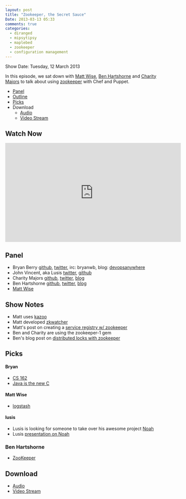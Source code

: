```yaml
---
layout: post
title: "Zookeeper, the Secret Sauce"
Date: 2013-03-13 05:33
comments: true
categories: 
  - diranged
  - mipsytipsy
  - maplebed
  - zookeeper
  - configuration management
---
```


Show Date:  Tuesday, 12 March 2013

In this episode, we sat down with
[Matt Wise](https://github.com/diranged),
[Ben Hartshorne](http://github.com/maplebed)  and
[Charity Majors](http://github.com/charity) to talk about using
[zookeeper](http://zookeeper.apache.org) with Chef and Puppet.

* [Panel](http://foodfightshow.org/2013/03/zookeeper-1.html#panel)
* [Outline](http://foodfightshow.org/2013/03/zookeeper-1.html#outline)
* [Picks](http://foodfightshow.org/2013/03/zookeeper-1.html#picks)
* Download
  * [Audio](http://traffic.libsyn.com/foodfight/Food-Fight-44-Zookeeper.mp3)
  * [Video Stream](http://www.youtube.com/watch?v=lnszk2BOMgQ)

Watch Now
---------

<iframe width="560" height="315" src="http://www.youtube.com/embed/lnszk2BOMgQ" frameborder="0" allowfullscreen></iframe>

<!-- more -->

Panel<a name="panel"></a>
-----

* Bryan Berry [github](http://github.com/bryanwb), [twitter](http://twitter.com/bryanwb), irc: bryanwb, blog: [devopsanywhere](http://devopsanywhere.blogspot.com)
* John Vincent, aka Lusis [twitter](https://twitter.com/#!/lusis), [github](https://github.com/lusis    )
* Charity Majors [github](http://github.com/charity),
[twitter](http://twitter.com/mipsytipsy), [blog](http://blog.parse.com)
* Ben Hartshorne [github](http://github.com/maplebed),
[twitter](http://twitter.com/maplebed), [blog](http://blog.parse.com)
* [Matt Wise](https://github.com/diranged)

Show Notes
----------

* Matt uses [kazoo](https://kazoo.readthedocs.org/)
* Matt developed [zkwatcher](https://github.com/Nextdoor/zkwatcher)
* Matt's post on creating a [service registry w/ zookeeper](http://engblog.nextdoor.com/post/43517659364/nextdoor-service-registry)
* Ben and Charity are using the zookeeper-1 gem
* Ben's blog post on [distributed locks with zookeeper](http://blog.parse.com/2013/03/11/implementing-failover-for-random-cronjobs-with-zookeeper/)

Picks<A Name="picks"></a>
-----

#### Bryan  

* [CS 162](http://www.youtube.com/watch?v=XgQo4JkN4Bw)
* [Java is the new C](http://www.slideshare.net/mobile/pcalcado/from-a-monolithic-ruby-on-rails-app-to-the-jvm)

#### Matt Wise

* [logstash](http://logstash.net)

#### lusis  

* Lusis is looking for someone to take over his awesome project [Noah](http://blog.lusis.org/blog/2013/01/20/future-of-noah/)
* Lusis [presentation on Noah](https://speakerdeck.com/lusis/cross-node-orchestration-with-chef-and-noah?slide=36)


### Ben Hartshorne

* [ZooKeeper](http://zookeeper.apache.org/)


Download
--------
  * [Audio](http://traffic.libsyn.com/foodfight/Food-Fight-44-Zookeeper.mp3)
  * [Video Stream](http://www.youtube.com/watch?v=lnszk2BOMgQ)

